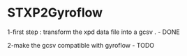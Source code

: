 # STXP2Gyroflow

1-first step : 
transform the xpd data file into a gcsv . - DONE

2-make the gcsv compatible with gyroflow - TODO 

